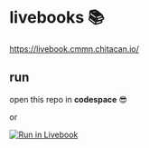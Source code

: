 # livebooks 📚

https://livebook.cmmn.chitacan.io/

## run

open this repo in **codespace** 😎

or

[![Run in Livebook](https://livebook.dev/badge/v1/blue.svg)](https://livebook.dev/run?url=https%3A%2F%2Fgithub.com%2Fchitacan%2Flivebooks)

